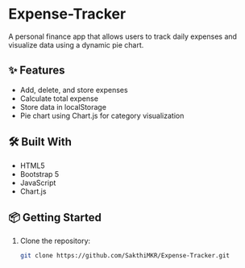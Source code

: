 # Expense-Tracker

A personal finance app that allows users to track daily expenses and visualize data using a dynamic pie chart.

## ✨ Features
- Add, delete, and store expenses
- Calculate total expense
- Store data in localStorage
- Pie chart using Chart.js for category visualization

## 🛠️ Built With
- HTML5
- Bootstrap 5
- JavaScript
- Chart.js

## 📦 Getting Started
1. Clone the repository:
   ```bash
   git clone https://github.com/SakthiMKR/Expense-Tracker.git
